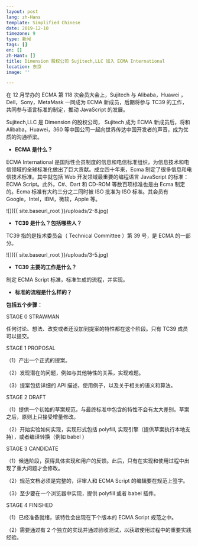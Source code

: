 ```yaml
---
layout: post
lang: zh-Hans
template: Simplified Chinese
date: 2019-12-10
timezone: 9
type: 新闻
tags: []
en: []
zh-Hant: []
title: Dimension 股权公司 Sujitech,LLC 加入 ECMA International
location: 东京
image: ''

---
```

在 12 月举办的 ECMA 第 118 次会员大会上，Sujitech 与 Alibaba，Huawei ，Dell，Sony，MetaMask 一同成为 ECMA 新成员，后期将参与 TC39 的工作，共同参与语言标准的制定，推动 JavaScript 的发展。

Sujitech,LLC 是 Dimension 的股权公司， Sujitech 成为 ECMA 新成员后，将和 Alibaba，Huawei，360 等中国公司一起向世界传达中国开发者的声音，成为优质的沟通桥梁。



* **ECMA 是什么？**

ECMA International 是国际性会员制度的信息和电信标准组织，为信息技术和电信领域的全球标准化做出了巨大贡献。成立四十年来，Ecma 制定了很多信息和电信技术标准。其中就包括 Web 开发领域最重要的编程语言 JavaScript 的标准：ECMA Script。此外，C#、Dart 和 CD-ROM 等数百项标准也是由 Ecma 制定的。Ecma 标准有大约三分之二同时被 ISO 批准为 ISO 标准。其会员有 Google，Intel，IBM，微软，Apple 等。

![]({{ site.baseurl_root }}/uploads/2-8.jpg)

* **TC39 是什么？包括哪些人？**

TC39 指的是技术委员会（ Technical Committee ）第 39 号，是 ECMA 的一部分。

![]({{ site.baseurl_root }}/uploads/3-5.jpg)

* **TC39 主要的工作是什么？**

制定 ECMA Script 标准，标准生成的流程，并实现。

* **标准的流程是什么样的？**

**包括五个步骤：**

STAGE 0 STRAWMAN

任何讨论、想法、改变或者还没加到提案的特性都在这个阶段。只有 TC39 成员可以提交。

STAGE 1 PROPOSAL

（1）产出一个正式的提案。

（2）发现潜在的问题，例如与其他特性的关系，实现难题。

（3）提案包括详细的 API 描述，使用例子，以及关于相关的语义和算法。

STAGE 2 DRAFT

（1）提供一个初始的草案规范，与最终标准中包含的特性不会有太大差别。草案之后，原则上只接受增量修改。

（2）开始实验如何实现，实现形式包括 polyfill, 实现引擎（提供草案执行本地支持），或者编译转换（例如 babel ）

STAGE 3 CANDIDATE

（1）候选阶段，获得具体实现和用户的反馈。此后，只有在实现和使用过程中出现了重大问题才会修改。

（2）规范文档必须是完整的，评审人和 ECMA Script 的编辑要在规范上签字。

（3）至少要在一个浏览器中实现，提供 polyfill 或者 babel 插件。

STAGE 4 FINISHED

（1）已经准备就绪，该特性会出现在下个版本的 ECMA Script 规范之中。

（2）需要通过有 2 个独立的实现并通过验收测试，以获取使用过程中的重要实践经验。